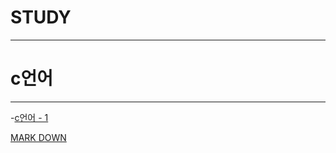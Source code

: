 # STUDY

---
# c언어
---
-[c언어 - 1](https://blog.naver.com/kimmin2_/222095431707)

[MARK DOWN](https://github.com/kim-mini/STUDY/blob/main/markdown.md)

